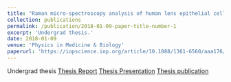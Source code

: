 ```yaml
---
title: "Raman micro-spectroscopy analysis of human lens epithelial cells exposed to a low-dose-range of ionizing radiation"
collection: publications
permalink: /publication/2018-01-09-paper-title-number-1
excerpt: 'Undergrad thesis.'
date: 2018-01-09
venue: 'Physics in Medicine & Biology'
paperurl: 'https://iopscience.iop.org/article/10.1088/1361-6560/aaa176/meta'
---
```

Undergrad thesis
[Thesis Report](https://achintzeus1994.github.io/assets/thesis/Report.pdf)
[Thesis Presentation](https://achintzeus1994.github.io/assets/thesis/Thesis_Presentation.pdf)
[Thesis publication](https://iopscience.iop.org/article/10.1088/1361-6560/aaa176/meta)
